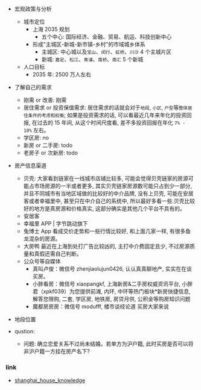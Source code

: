 * 宏观政策与分析
  * 城市定位
    * 上海 2035 规划
      * 五个中心: 国际经济、金融、贸易、航运、科技创新中心
    * 形成"主城区-新城-新市镇-乡村"的市域城乡体系
      * 主城区: 中心城以及`宝山`、`闵行`、`虹桥`、`川沙` 4 个主城片区
      * 新城: `嘉定`、`松江`、`青浦`、`南桥`、`南汇` 5 个新城
  * 人口目标
    * 2035 年: 2500 万人左右

* 了解自己的需求
  * 刚需 or 改善: 刚需
  * 居住需求 or 投资保值需求: 居住需求的话就会对于`地段`, `小区`, `户型`等`整体居住条件的考虑和权衡`; 如果是投资需求的话, 可以看最近几年来年化的投资回报, 在过去的 15 年间, 从这个时间尺度看, 差不多投资回报在年化 `7% - 10%` 左右。
  * 学区房: no
  * 新房 or 二手房: todo
  * 老房子 or 次新房: todo
* 房产信息渠道
  * 贝壳: 大家看到链家在一线城市店铺比较多, 可能会觉得贝壳链家的房源可能占市场房源的一半或者更多, 其实贝壳链家房源数可能只占到少一部分, 并且不同城市有当地区域做的比较好的中介品牌, 没有上贝壳, 可能在安居客或者幸福里中, 甚至只在中介自己的系统中, 所以最好多看一些.贝壳比较好的地方是真房源和价格真实, 这部分确实是其他几个平台不具有的。
  * 安居客
  * 幸福里 APP | 字节跳动旗下
  * 兔博士 App 看成交价走势和一些行情比较好, 和上面几家一样, 有很多鱼龙混杂的房源。
  * 大房鸭 最近在上海到处打广告比较凶的, 主打中介费固定且少, 不过房源质量和真假还需自己判断。
  * 公众号等自媒体
    * 真叫卢俊：微信号 zhenjiaolujun0426, 认认真真聊地产, 实实在在谈买房。
    * 小胖看房：微信号 xiaopangkf, 上海新房&二手房权威资讯平台, 小胖君（xpkf039）为您提供前滩, 内环, 中环等热门板块*新房快捷信息, 解答您限购, 二套, 学区房, 地铁房, 房贷月供, 公积金等购房知识问题
    * 魔都房房房：微信号 modufff, 楼市谈经论道 买房大家来说
* 地段位置

* qustion:
  * 问题: 确立恋爱关系不过尚未结婚。若单方为沪户籍, 此时买房是否可以将非沪户籍一方挂在房产名下?
### link

* [shanghai_house_knowledge](https://github.com/ayuer/shanghai_house_knowledge#321-%E6%9F%A5%E8%AF%A2%E8%87%AA%E5%B7%B1%E7%A4%BE%E4%BF%9D%E7%BC%B4%E7%BA%B3%E6%83%85%E5%86%B5)